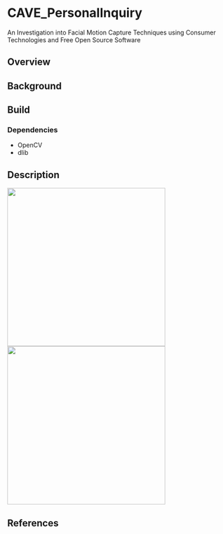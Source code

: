 # CAVE_PersonalInquiry

An Investigation into Facial Motion Capture Techniques using Consumer Technologies and Free Open Source Software

## Overview

## Background

## Build
### Dependencies
* OpenCV
* dlib

## Description

<img src="https://github.com/GeorgieChallis/CAVE_PersonalInquiry/blob/master/docs/facedetect.png" width="360">
<img src="https://github.com/GeorgieChallis/CAVE_PersonalInquiry/blob/master/docs/landmarks.png" width="360">

## References
